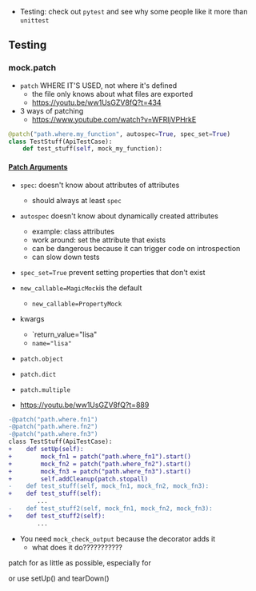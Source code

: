 -   Testing: check out `pytest` and see why some people like it more than `unittest`

## Testing

### mock.patch

-   `patch` WHERE IT'S USED, not where it's defined
    -   the file only knows about what files are exported
    -   https://youtu.be/ww1UsGZV8fQ?t=434
-   3 ways of patching
    -   https://www.youtube.com/watch?v=WFRljVPHrkE

```py
@patch("path.where.my_function", autospec=True, spec_set=True)
class TestStuff(ApiTestCase):
    def test_stuff(self, mock_my_function):
```

#### [Patch Arguments](https://youtu.be/ww1UsGZV8fQ?t=1164)

-   `spec`: doesn't know about attributes of attributes
    -   should always at least `spec`
-   `autospec` doesn't know about dynamically created attributes
    -   example: class attributes
    -   work around: set the attribute that exists
    -   can be dangerous because it can trigger code on introspection
    -   can slow down tests
-   `spec_set=True` prevent setting properties that don't exist
-   `new_callable=MagicMock`is the default
    -   `new_callable=PropertyMock`
-   kwargs
    -   `return_value="lisa"
    -   `name="lisa"`
-   `patch.object`
-   `patch.dict`
-   `patch.multiple`

-   https://youtu.be/ww1UsGZV8fQ?t=889

```diff
-@patch("path.where.fn1")
-@patch("path.where.fn2")
-@patch("path.where.fn3")
class TestStuff(ApiTestCase):
+    def setUp(self):
+        mock_fn1 = patch("path.where_fn1").start()
+        mock_fn2 = patch("path.where_fn2").start()
+        mock_fn3 = patch("path.where_fn3").start()
+        self.addCleanup(patch.stopall)
-    def test_stuff(self, mock_fn1, mock_fn2, mock_fn3):
+    def test_stuff(self):
        ...
-    def test_stuff2(self, mock_fn1, mock_fn2, mock_fn3):
+    def test_stuff2(self):
        ...
```

-   You need `mock_check_output` because the decorator adds it
    -   what does it do???????????

patch for as little as possible, especially for

or use setUp() and tearDown()
